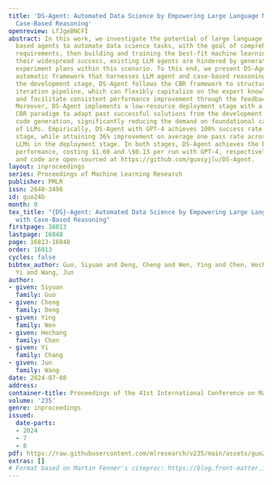 ```yaml
---
title: 'DS-Agent: Automated Data Science by Empowering Large Language Models with
  Case-Based Reasoning'
openreview: LfJgeBNCFI
abstract: In this work, we investigate the potential of large language models (LLMs)
  based agents to automate data science tasks, with the goal of comprehending task
  requirements, then building and training the best-fit machine learning models. Despite
  their widespread success, existing LLM agents are hindered by generating unreasonable
  experiment plans within this scenario. To this end, we present DS-Agent, a novel
  automatic framework that harnesses LLM agent and case-based reasoning (CBR). In
  the development stage, DS-Agent follows the CBR framework to structure an automatic
  iteration pipeline, which can flexibly capitalize on the expert knowledge from Kaggle,
  and facilitate consistent performance improvement through the feedback mechanism.
  Moreover, DS-Agent implements a low-resource deployment stage with a simplified
  CBR paradigm to adapt past successful solutions from the development stage for direct
  code generation, significantly reducing the demand on foundational capabilities
  of LLMs. Empirically, DS-Agent with GPT-4 achieves 100% success rate in the development
  stage, while attaining 36% improvement on average one pass rate across alternative
  LLMs in the deployment stage. In both stages, DS-Agent achieves the best rank in
  performance, costing $1.60 and \$0.13 per run with GPT-4, respectively. Our data
  and code are open-sourced at https://github.com/guosyjlu/DS-Agent.
layout: inproceedings
series: Proceedings of Machine Learning Research
publisher: PMLR
issn: 2640-3498
id: guo24b
month: 0
tex_title: "{DS}-Agent: Automated Data Science by Empowering Large Language Models
  with Case-Based Reasoning"
firstpage: 16813
lastpage: 16848
page: 16813-16848
order: 16813
cycles: false
bibtex_author: Guo, Siyuan and Deng, Cheng and Wen, Ying and Chen, Hechang and Chang,
  Yi and Wang, Jun
author:
- given: Siyuan
  family: Guo
- given: Cheng
  family: Deng
- given: Ying
  family: Wen
- given: Hechang
  family: Chen
- given: Yi
  family: Chang
- given: Jun
  family: Wang
date: 2024-07-08
address:
container-title: Proceedings of the 41st International Conference on Machine Learning
volume: '235'
genre: inproceedings
issued:
  date-parts:
  - 2024
  - 7
  - 8
pdf: https://raw.githubusercontent.com/mlresearch/v235/main/assets/guo24b/guo24b.pdf
extras: []
# Format based on Martin Fenner's citeproc: https://blog.front-matter.io/posts/citeproc-yaml-for-bibliographies/
---
```

